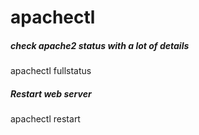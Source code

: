 # apachectl

##### check apache2 status with a lot of details

   apachectl  fullstatus

##### Restart web server

   apachectl  restart
